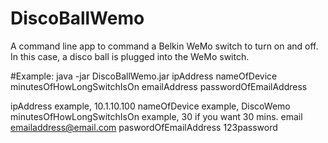 # DiscoBallWemo
A command line app to command a Belkin WeMo switch to turn on and off. In this case, a disco ball is plugged into the WeMo switch. 

#Example:
java -jar DiscoBallWemo.jar ipAddress nameOfDevice minutesOfHowLongSwitchIsOn emailAddress passwordOfEmailAddress

ipAddress example, 10.1.10.100
nameOfDevice example, DiscoWemo
minutesOfHowLongSwitchIsOn example, 30 if you want 30 mins. 
email emailaddress@email.com
paswordOfEmailAddress 123password
